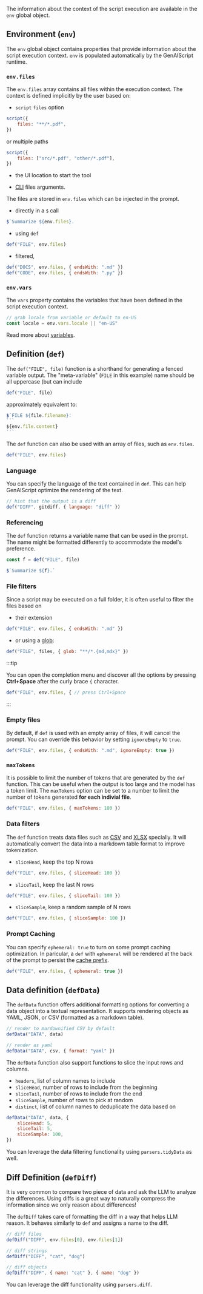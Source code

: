 
The information about the context of the script execution are available in the `env` global object.

## Environment (`env`)

The `env` global object contains properties that provide information about the script execution context.
`env` is populated automatically by the GenAIScript runtime.

### `env.files`

The `env.files` array contains all files within the execution context. The context is defined implicitly
by the user based on:

-   `script` `files` option

```js
script({
    files: "**/*.pdf",
})
```

or multiple paths

```js
script({
    files: ["src/*.pdf", "other/*.pdf"],
})
```

-   the UI location to start the tool

-   [CLI](/genaiscript/reference/cli) files arguments.

The files are stored in `env.files` which can be injected in the prompt.

-   directly in a `$` call

```js
$`Summarize ${env.files}.
```

-   using `def`

```js
def("FILE", env.files)
```

-   filtered,

```js
def("DOCS", env.files, { endsWith: ".md" })
def("CODE", env.files, { endsWith: ".py" })
```

### `env.vars`

The `vars` property contains the variables that have been defined in the script execution context.

```javascript
// grab locale from variable or default to en-US
const locale = env.vars.locale || "en-US"
```

Read more about [variables](/genaiscript/reference/scripts/variables).

## Definition (`def`)

The `def("FILE", file)` function is a shorthand for generating a fenced variable output.
The "meta-variable" (`FILE` in this example) name should be all uppercase (but can include

```js "def"
def("FILE", file)
```

approximately equivalent to:

````js
$`FILE ${file.filename}:
```
${env.file.content}
```
````

The `def` function can also be used with an array of files, such as `env.files`.

```js "env.files"
def("FILE", env.files)
```

### Language

You can specify the language of the text contained in `def`. This can help GenAIScript optimize the rendering of the text.

```js 'language: "diff"'
// hint that the output is a diff
def("DIFF", gitdiff, { language: "diff" })
```

### Referencing

The `def` function returns a variable name that can be used in the prompt.
The name might be formatted differently to accommodate the model's preference.

```js "const f = "
const f = def("FILE", file)

$`Summarize ${f}.`
```

### File filters

Since a script may be executed on a full folder, it is often useful to filter the files based on

-   their extension

```js "endsWith: '.md'"
def("FILE", env.files, { endsWith: ".md" })
```

-   or using a [glob](<https://en.wikipedia.org/wiki/Glob_(programming)>):

```js "glob: '**/*.{md,mdx}'"
def("FILE", files, { glob: "**/*.{md,mdx}" })
```

:::tip

You can open the completion menu and discover all the options
by pressing **Ctrl+Space** after the curly brace `{` character.

```js
def("FILE", env.files, { // press Ctrl+Space
```

:::

### Empty files

By default, if `def` is used with an empty array of files, it will cancel the prompt. You can override this behavior
by setting `ignoreEmpty` to `true`.

```js "ignoreEmpty: true"
def("FILE", env.files, { endsWith: ".md", ignoreEmpty: true })
```

### `maxTokens`

It is possible to limit the number of tokens that are generated by the `def` function. This can be useful when the output is too large and the model has a token limit.
The `maxTokens` option can be set to a number to limit the number of tokens generated **for each indivial file**.

```js "maxTokens: 100"
def("FILE", env.files, { maxTokens: 100 })
```

### Data filters

The `def` function treats data files such as [CSV](/genaiscript/reference/scripts/csv) and [XLSX](/genaiscript/reference/scripts/xlsx) specially. It will automatically convert the data into a
markdown table format to improve tokenization.

-   `sliceHead`, keep the top N rows

```js "sliceHead: 100"
def("FILE", env.files, { sliceHead: 100 })
```

-   `sliceTail`, keep the last N rows

```js "sliceTail: 100"
def("FILE", env.files, { sliceTail: 100 })
```

-   `sliceSample`, keep a random sample of N rows

```js "sliceSample: 100"
def("FILE", env.files, { sliceSample: 100 })
```

### Prompt Caching

You can specify `ephemeral: true` to turn on some prompt caching optimization. In paricular, a `def` with `ephemeral` will be rendered at the back of the prompt
to persist the [cache prefix](https://openai.com/index/api-prompt-caching/).

```js
def("FILE", env.files, { ephemeral: true })
```

## Data definition (`defData`)

The `defData` function offers additional formatting options for converting a data object into a textual representation. It supports rendering objects as YAML, JSON, or CSV (formatted as a markdown table).

```js
// render to mardownified CSV by default
defData("DATA", data)

// render as yaml
defData("DATA", csv, { format: "yaml" })
```

The `defData` function also support functions to slice the input rows and columns.

-   `headers`, list of column names to include
-   `sliceHead`, number of rows to include from the beginning
-   `sliceTail`, number of rows to include from the end
-   `sliceSample`, number of rows to pick at random
-   `distinct`, list of column names to deduplicate the data based on

```js
defData("DATA", data, {
    sliceHead: 5,
    sliceTail: 5,
    sliceSample: 100,
})
```

You can leverage the data filtering functionality
using `parsers.tidyData` as well.

## Diff Definition (`defDiff`)

It is very common to compare two piece of data and ask the LLM to analyze the differences. Using diffs is a great way
to naturally compress the information since we only reason about differences!

The `defDiff` takes care of formatting the diff in a way that helps LLM reason. It behaves similarly to `def` and assigns
a name to the diff.

```js
// diff files
defDiff("DIFF", env.files[0], env.files[1])

// diff strings
defDiff("DIFF", "cat", "dog")

// diff objects
defDiff("DIFF", { name: "cat" }, { name: "dog" })
```

You can leverage the diff functionality using `parsers.diff`.
